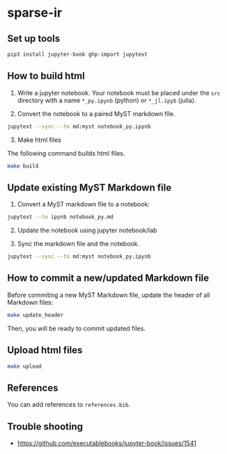 # sparse-ir


## Set up tools

```bash
pip3 install jupyter-book ghp-import jupytext
```

## How to build html

1. Write a jupyter notebook. Your notebook must be placed under the  `src` directory with a name `*_py.ipynb` (python) or `*_jl.ipyb` (julia).

2. Convert the notebook to a paired MyST markdown file.

```bash
jupytext --sync --to md:myst notebook_py.ipynb
```

3. Make html files

The following command builds html files. 

```bash
make build
```

## Update existing MyST Markdown file

1. Convert a MyST markdown file to a notebook:

```bash
jupytext --to ipynb notebook_py.md
```

2. Update the notebook using jupyter notebook/lab

3. Sync the markdown file and the notebook.

```bash
jupytext --sync --to md:myst notebook_py.ipynb
```


## How to commit a new/updated Markdown file

Before commiting a new MyST Markdown file, update the header of all Markdown files:

```bash
make update_header
```

Then, you will be ready to commit updated files.


## Upload html files

```bash
make upload
```

## References
You can add references to `references.bib`.

## Trouble shooting

* https://github.com/executablebooks/jupyter-book/issues/1541
